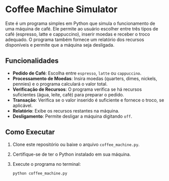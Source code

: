 # Coffee Machine Simulator

Este é um programa simples em Python que simula o funcionamento de uma máquina de café. Ele permite ao usuário escolher entre três tipos de café (espresso, latte e cappuccino), inserir moedas e receber o troco adequado. O programa também fornece um relatório dos recursos disponíveis e permite que a máquina seja desligada.

## Funcionalidades

- **Pedido de Café**: Escolha entre `espresso`, `latte` ou `cappuccino`.
- **Processamento de Moedas**: Insira moedas (quarters, dimes, nickels, pennies) e o programa calculará o valor total.
- **Verificação de Recursos**: O programa verifica se há recursos suficientes (água, leite, café) para preparar o pedido.
- **Transação**: Verifica se o valor inserido é suficiente e fornece o troco, se aplicável.
- **Relatório**: Exibe os recursos restantes na máquina.
- **Desligamento**: Permite desligar a máquina digitando `off`.

## Como Executar

1. Clone este repositório ou baixe o arquivo `coffee_machine.py`.
2. Certifique-se de ter o Python instalado em sua máquina.
3. Execute o programa no terminal:

   ```bash
   python coffee_machine.py
